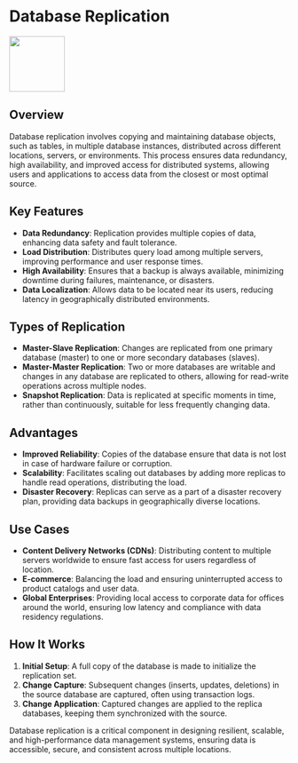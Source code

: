 # Database Replication

<img src="https://miro.medium.com/v2/resize:fit:500/0*kIVAz1jhbEZHc9lV.png" height="100">

## Overview

Database replication involves copying and maintaining database objects, such as tables, in multiple database instances, distributed across different locations, servers, or environments. This process ensures data redundancy, high availability, and improved access for distributed systems, allowing users and applications to access data from the closest or most optimal source.

## Key Features

- **Data Redundancy**: Replication provides multiple copies of data, enhancing data safety and fault tolerance.
- **Load Distribution**: Distributes query load among multiple servers, improving performance and user response times.
- **High Availability**: Ensures that a backup is always available, minimizing downtime during failures, maintenance, or disasters.
- **Data Localization**: Allows data to be located near its users, reducing latency in geographically distributed environments.

## Types of Replication

- **Master-Slave Replication**: Changes are replicated from one primary database (master) to one or more secondary databases (slaves).
- **Master-Master Replication**: Two or more databases are writable and changes in any database are replicated to others, allowing for read-write operations across multiple nodes.
- **Snapshot Replication**: Data is replicated at specific moments in time, rather than continuously, suitable for less frequently changing data.

## Advantages

- **Improved Reliability**: Copies of the database ensure that data is not lost in case of hardware failure or corruption.
- **Scalability**: Facilitates scaling out databases by adding more replicas to handle read operations, distributing the load.
- **Disaster Recovery**: Replicas can serve as a part of a disaster recovery plan, providing data backups in geographically diverse locations.

## Use Cases

- **Content Delivery Networks (CDNs)**: Distributing content to multiple servers worldwide to ensure fast access for users regardless of location.
- **E-commerce**: Balancing the load and ensuring uninterrupted access to product catalogs and user data.
- **Global Enterprises**: Providing local access to corporate data for offices around the world, ensuring low latency and compliance with data residency regulations.

## How It Works

1. **Initial Setup**: A full copy of the database is made to initialize the replication set.
2. **Change Capture**: Subsequent changes (inserts, updates, deletions) in the source database are captured, often using transaction logs.
3. **Change Application**: Captured changes are applied to the replica databases, keeping them synchronized with the source.

Database replication is a critical component in designing resilient, scalable, and high-performance data management systems, ensuring data is accessible, secure, and consistent across multiple locations.
